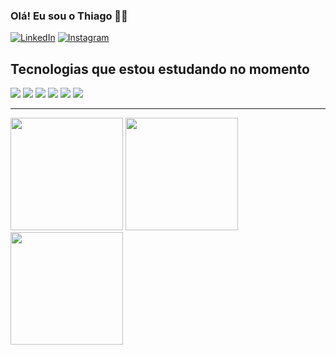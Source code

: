 

### Olá! Eu sou o Thiago 🧑‍💻

[![LinkedIn](https://img.shields.io/badge/LinkedIn-0077B5?style=for-the-badge&logo=linkedin&logoColor=white)](https://www.linkedin.com/in/thiago-alves-tms/)
[![Instagram](https://img.shields.io/badge/Instagram-E4405F?style=for-the-badge&logo=instagram&logoColor=white)](https://www.instagram.com/thigs.ams/)

## Tecnologias que estou estudando no momento
<div>
  <img src="https://img.shields.io/badge/HTML5-E34F26?style=for-the-badge&logo=html5&logoColor=white"> <img src="https://img.shields.io/badge/CSS3-1572B6?style=for-the-badge&logo=css3&logoColor=white"> 
  <img src="https://img.shields.io/badge/JavaScript-F7DF1E?style=for-the-badge&logo=javascript&logoColor=black"> 
  <img src="https://img.shields.io/badge/React-20232A?style=for-the-badge&logo=react&logoColor=61DAFB">
  <img src = "https://img.shields.io/badge/Java-ED8B00?style=for-the-badge&logo=openjdk&logoColor=white">
  <img src = "https://img.shields.io/badge/MySQL-00000F?style=for-the-badge&logo=mysql&logoColor=white">
</div><hr>


<div>
 <img height = "180em" src = "https://github-readme-stats.vercel.app/api?username=ThiagoAlvesss&theme=vue-dark&show_icons=true&hide_border=true&count_private=true"> 
 <img height = "180em" src = "https://github-readme-streak-stats.herokuapp.com/?user=ThiagoAlvesss&theme=vue-dark&hide_border=true">         
 <img height = "180em" src = "https://github-readme-stats.vercel.app/api/top-langs/?username=ThiagoAlvesss&theme=vue-dark&show_icons=true&hide_border=true&layout=compact">
</div>
